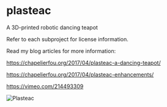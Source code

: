# plasteac
A 3D-printed robotic dancing teapot

Refer to each subproject for license information.

Read my blog articles for more information:

https://chapelierfou.org/2017/04/plasteac-a-dancing-teapot/

https://chapelierfou.org/2017/04/plasteac-enhancements/

https://vimeo.com/214493309

![Plasteac](https://chapelierfou.org/wp-content/uploads/2017/04/IMG_20170417_194630-825x510.jpg)

